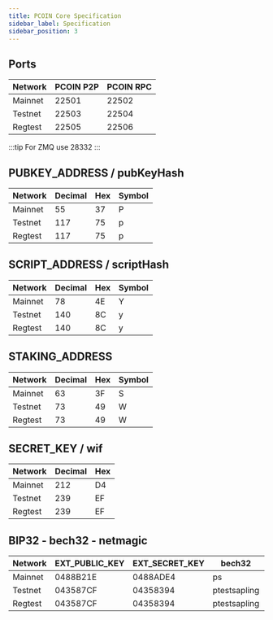 ```yaml
---
title: PCOIN Core Specification
sidebar_label: Specification
sidebar_position: 3
---
```


## Ports

| Network | PCOIN P2P | PCOIN RPC |
| ------- | --------- | --------- |
| Mainnet | 22501     | 22502     |
| Testnet | 22503     | 22504     |
| Regtest | 22505     | 22506     |

:::tip
For ZMQ use 28332
:::

## PUBKEY_ADDRESS / pubKeyHash

| Network | Decimal | Hex | Symbol |
| ------- | ------- | --- | ------ |
| Mainnet | 55      | 37  | P      |
| Testnet | 117     | 75  | p      |
| Regtest | 117     | 75  | p      |

## SCRIPT_ADDRESS / scriptHash

| Network | Decimal | Hex | Symbol |
| ------- | ------- | --- | ------ |
| Mainnet | 78      | 4E  | Y      |
| Testnet | 140     | 8C  | y      |
| Regtest | 140     | 8C  | y      |

## STAKING_ADDRESS

| Network | Decimal | Hex | Symbol |
| ------- | ------- | --- | ------ |
| Mainnet | 63      | 3F  | S      |
| Testnet | 73      | 49  | W      |
| Regtest | 73      | 49  | W      |

## SECRET_KEY / wif

| Network | Decimal | Hex |
| ------- | ------- | --- |
| Mainnet | 212     | D4  |
| Testnet | 239     | EF  |
| Regtest | 239     | EF  |

## BIP32 - bech32 - netmagic

| Network | EXT_PUBLIC_KEY | EXT_SECRET_KEY | bech32       | netmagic |
| ------- | -------------- | -------------- | ------------ | -------- |
| Mainnet | 0488B21E       | 0488ADE4       | ps           | 92a12b5c |
| Testnet | 043587CF       | 04358394       | ptestsapling | 4a2c27d9 |
| Regtest | 043587CF       | 04358394       | ptestsapling | 1bd461b1 |

